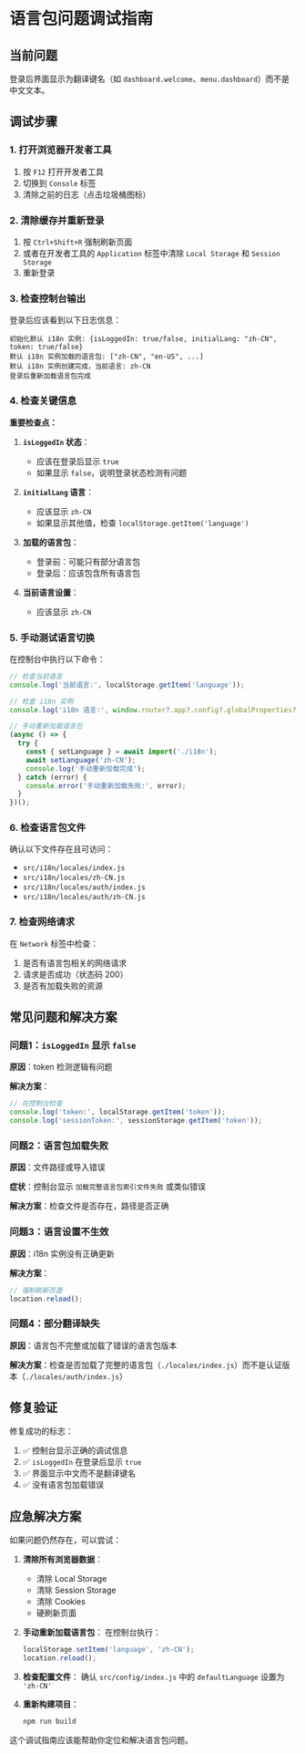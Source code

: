 # 语言包问题调试指南

## 当前问题

登录后界面显示为翻译键名（如 `dashboard.welcome`、`menu.dashboard`）而不是中文文本。

## 调试步骤

### 1. 打开浏览器开发者工具

1. 按 `F12` 打开开发者工具
2. 切换到 `Console` 标签
3. 清除之前的日志（点击垃圾桶图标）

### 2. 清除缓存并重新登录

1. 按 `Ctrl+Shift+R` 强制刷新页面
2. 或者在开发者工具的 `Application` 标签中清除 `Local Storage` 和 `Session Storage`
3. 重新登录

### 3. 检查控制台输出

登录后应该看到以下日志信息：

```
初始化默认 i18n 实例: {isLoggedIn: true/false, initialLang: "zh-CN", token: true/false}
默认 i18n 实例加载的语言包: ["zh-CN", "en-US", ...]
默认 i18n 实例创建完成，当前语言: zh-CN
登录后重新加载语言包完成
```

### 4. 检查关键信息

**重要检查点：**

1. **`isLoggedIn` 状态**：
   - 应该在登录后显示 `true`
   - 如果显示 `false`，说明登录状态检测有问题

2. **`initialLang` 语言**：
   - 应该显示 `zh-CN`
   - 如果显示其他值，检查 `localStorage.getItem('language')`

3. **加载的语言包**：
   - 登录前：可能只有部分语言包
   - 登录后：应该包含所有语言包

4. **当前语言设置**：
   - 应该显示 `zh-CN`

### 5. 手动测试语言切换

在控制台中执行以下命令：

```javascript
// 检查当前语言
console.log('当前语言:', localStorage.getItem('language'));

// 检查 i18n 实例
console.log('i18n 语言:', window.router?.app?.config?.globalProperties?.$i18n?.locale);

// 手动重新加载语言包
(async () => {
  try {
    const { setLanguage } = await import('./i18n');
    await setLanguage('zh-CN');
    console.log('手动重新加载完成');
  } catch (error) {
    console.error('手动重新加载失败:', error);
  }
})();
```

### 6. 检查语言包文件

确认以下文件存在且可访问：

- `src/i18n/locales/index.js`
- `src/i18n/locales/zh-CN.js`
- `src/i18n/locales/auth/index.js`
- `src/i18n/locales/auth/zh-CN.js`

### 7. 检查网络请求

在 `Network` 标签中检查：

1. 是否有语言包相关的网络请求
2. 请求是否成功（状态码 200）
3. 是否有加载失败的资源

## 常见问题和解决方案

### 问题1：`isLoggedIn` 显示 `false`

**原因**：token 检测逻辑有问题

**解决方案**：
```javascript
// 在控制台检查
console.log('token:', localStorage.getItem('token'));
console.log('sessionToken:', sessionStorage.getItem('token'));
```

### 问题2：语言包加载失败

**原因**：文件路径或导入错误

**症状**：控制台显示 `加载完整语言包索引文件失败` 或类似错误

**解决方案**：检查文件是否存在，路径是否正确

### 问题3：语言设置不生效

**原因**：i18n 实例没有正确更新

**解决方案**：
```javascript
// 强制刷新页面
location.reload();
```

### 问题4：部分翻译缺失

**原因**：语言包不完整或加载了错误的语言包版本

**解决方案**：检查是否加载了完整的语言包（`./locales/index.js`）而不是认证版本（`./locales/auth/index.js`）

## 修复验证

修复成功的标志：

1. ✅ 控制台显示正确的调试信息
2. ✅ `isLoggedIn` 在登录后显示 `true`
3. ✅ 界面显示中文而不是翻译键名
4. ✅ 没有语言包加载错误

## 应急解决方案

如果问题仍然存在，可以尝试：

1. **清除所有浏览器数据**：
   - 清除 Local Storage
   - 清除 Session Storage  
   - 清除 Cookies
   - 硬刷新页面

2. **手动重新加载语言包**：
   在控制台执行：
   ```javascript
   localStorage.setItem('language', 'zh-CN');
   location.reload();
   ```

3. **检查配置文件**：
   确认 `src/config/index.js` 中的 `defaultLanguage` 设置为 `'zh-CN'`

4. **重新构建项目**：
   ```bash
   npm run build
   ```

这个调试指南应该能帮助你定位和解决语言包问题。
